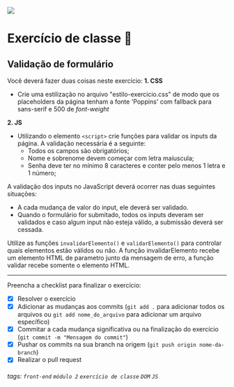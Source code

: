 ![](https://i.imgur.com/xG74tOh.png)

# Exercício de classe 🏫

## Validação de formulário

Você deverá fazer duas coisas neste exercício:
**1. CSS**

- Crie uma estilização no arquivo "estilo-exercicio.css" de modo que os placeholders da página tenham a fonte 'Poppins' com fallback para sans-serif e 500 de _font-weight_

**2. JS**

- Utilizando o elemento `<script>` crie funções para validar os inputs da página. A validação necessária é a seguinte:
  - Todos os campos são obrigatórios;
  - Nome e sobrenome devem começar com letra maíuscula;
  - Senha deve ter no mínimo 8 caracteres e conter pelo menos 1 letra e 1 número;

A validação dos inputs no JavaScript deverá ocorrer nas duas seguintes situações:

- A cada mudança de valor do input, ele deverá ser validado.
- Quando o formulário for submitado, todos os inputs deveram ser validados e caso algum input não esteja válido, a submissão deverá ser cessada.

Utilize as funções `invalidarElemento()` e `validarElemento()` para controlar quais elementos estão válidos ou não. A função invalidarElemento recebe um elemento HTML de parametro junto da mensagem de erro, a função validar recebe somente o elemento HTML.

---

Preencha a checklist para finalizar o exercício:

- [x] Resolver o exercício
- [x] Adicionar as mudanças aos commits (`git add .` para adicionar todos os arquivos ou `git add nome_do_arquivo` para adicionar um arquivo específico)
- [x] Commitar a cada mudança significativa ou na finalização do exercício (`git commit -m "Mensagem do commit"`)
- [x] Pushar os commits na sua branch na origem (`git push origin nome-da-branch`)
- [x] Realizar o pull request

###### tags: `front-end` `módulo 2` `exercício de classe` `DOM` `JS`
